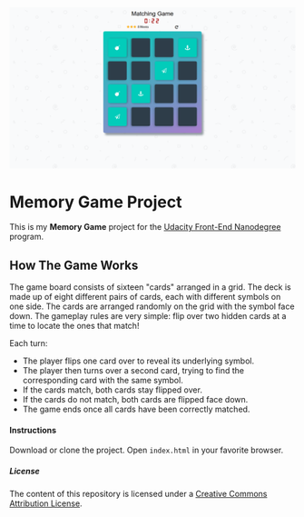 <p align="center">
  <img src="example.png" alt="Memory Game Project Photo Example" />
</p>

# Memory Game Project
This is my **Memory Game** project for the [Udacity Front-End Nanodegree](https://eu.udacity.com/course/front-end-web-developer-nanodegree--nd001) program.

## How The Game Works
The game board consists of sixteen "cards" arranged in a grid. The deck is made up of eight different pairs of cards, each with different symbols on one side. The cards are arranged randomly on the grid with the symbol face down. The gameplay rules are very simple: flip over two hidden cards at a time to locate the ones that match!

Each turn:

- The player flips one card over to reveal its underlying symbol.
- The player then turns over a second card, trying to find the corresponding card with the same symbol.
- If the cards match, both cards stay flipped over.
- If the cards do not match, both cards are flipped face down.
- The game ends once all cards have been correctly matched.

#### Instructions

Download or clone the project. Open `index.html` in your favorite browser.

##### License
The content of this repository is licensed under a [Creative Commons Attribution License](https://choosealicense.com/licenses/mit/).
